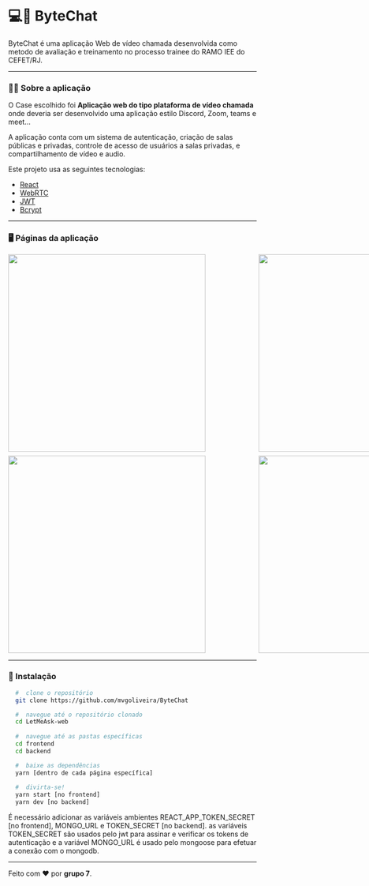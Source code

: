 # 💻🐺 ByteChat

ByteChat é uma aplicação Web de vídeo chamada desenvolvida como metodo de avaliação e treinamento no processo trainee do RAMO IEE do CEFET/RJ.
 
 ---

### :man_technologist: Sobre a aplicação

O Case escolhido foi **Aplicação web do tipo plataforma de vídeo chamada** onde deveria ser desenvolvido uma aplicação estilo Discord, Zoom, teams e meet...

A aplicação conta com um sistema de autenticação, criação de salas públicas e privadas, controle de acesso de usuários a salas privadas, e compartilhamento de vídeo e audio.

Este projeto usa as seguintes tecnologias:

- [React](https://reactjs.org)
- [WebRTC](https://webrtc.org)
- [JWT](https://jwt.io)
- [Bcrypt](https://github.com/dcodeIO/bcrypt.js#readme)

---

### :desktop_computer: Páginas da aplicação
<div style="display: grid; grid-template-columns: 1fr 1fr; grid-gap: 8px">
 <img style="min-width: 500px;" src="https://user-images.githubusercontent.com/53785487/141688159-50efc533-80af-438b-8fe6-073da58b4093.png" width="400px"/>
 <img style="min-width: 500px;" src="https://user-images.githubusercontent.com/53785487/141688179-1a9b9fef-1860-404c-8f34-fe25a921dba0.png" width="400px"/>
 <img style="min-width: 500px;" src="https://user-images.githubusercontent.com/53785487/141688227-b993fabb-8392-448b-b44c-b00085eaa9e0.png" width="400px"/>
 <img style="min-width: 500px;" src="https://user-images.githubusercontent.com/53785487/141688299-185b455e-00e9-4f20-b689-383a30f49e60.png" width="400px"/>
</div>

---

### 📁 Instalação

```bash
  #  clone o repositório
  git clone https://github.com/mvgoliveira/ByteChat

  #  navegue até o repositório clonado
  cd LetMeAsk-web
  
  #  navegue até as pastas específicas
  cd frontend
  cd backend

  #  baixe as dependências
  yarn [dentro de cada página específica]
 
  #  divirta-se!
  yarn start [no frontend]
  yarn dev [no backend]
```

É necessário adicionar as variáveis ambientes REACT_APP_TOKEN_SECRET [no frontend], MONGO_URL e TOKEN_SECRET [no backend].
as variáveis TOKEN_SECRET são usados pelo jwt para assinar e verificar os tokens de autenticação e a variável MONGO_URL é usado pelo mongoose para efetuar a conexão com o mongodb.

<hr>

Feito com :hearts: por **grupo 7**.
